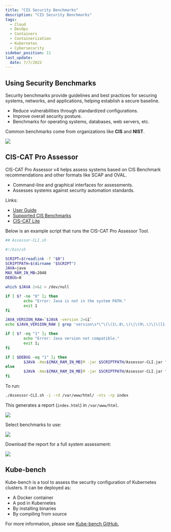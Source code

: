 ```yaml
---
title: "CIS Security Benchmarks"
description: "CIS Security Benchmarks"
tags: 
  - Cloud
  - DevOps
  - Containers
  - Containerization
  - Kubernetes
  - Cybersecurity
sidebar_position: 11
last_update:
  date: 7/7/2022
---
```



## Using Security Benchmarks 

Security benchmarks provide guidelines and best practices for securing systems, networks, and applications, helping establish a secure baseline.

- Reduce vulnerabilities through standardized configurations.
- Improve overall security posture.
- Benchmarks for operating systems, databases, web servers, etc.

Common benchmarks come from organizations like **CIS** and **NIST**.

<div class='img-center'>

![](/img/docs/cis-cat-cis-benchmarks.png)

</div>



## CIS-CAT Pro Assessor

CIS-CAT Pro Assessor v4 helps assess systems based on CIS Benchmark recommendations and other formats like SCAP and OVAL.

- Command-line and graphical interfaces for assessments.
- Assesses systems against security automation standards.

Links:

- [User Guide](https://github.com/CISecurity/CCPA-Docs/blob/master/docs/User%20Guide%20-%20Assessor.md)
- [Supported CIS Benchmarks](https://www.cisecurity.org/cybersecurity-tools/cis-cat-pro/cis-benchmarks-supported-by-cis-cat-pro/)
- [CIS-CAT Lite](https://learn.cisecurity.org/cis-cat-lite)

Below is an example script that runs the CIS-CAT Pro Assessor Tool.

```bash
## Assessor-CLI.sh 

#!/bin/sh

SCRIPT=$(readlink -f "$0")
SCRIPTPATH=$(dirname "$SCRIPT")
JAVA=java
MAX_RAM_IN_MB=2048
DEBUG=0

which $JAVA 2>&1 > /dev/null

if [ $? -ne "0" ]; then
        echo "Error: Java is not in the system PATH."
        exit 1
fi

JAVA_VERSION_RAW=`$JAVA -version 2>&1`
echo $JAVA_VERSION_RAW | grep 'version\s*\"\(\(1\.8\.\)\|\(9\.\)\|\([1-9][0-9]\.\)\)' 2>&1 > /dev/null

if [ $? -eq "1" ]; then
        echo "Error: Java version not compatible."
        exit 1;
fi

if [ $DEBUG -eq "1" ]; then
        $JAVA -Xmx${MAX_RAM_IN_MB}M -jar $SCRIPTPATH/Assessor-CLI.jar "$@" --verbose
else
        $JAVA -Xmx${MAX_RAM_IN_MB}M -jar $SCRIPTPATH/Assessor-CLI.jar "$@"
fi
```

To run:

```bash
./Assessor-CLI.sh -i -rd /var/www/html/ -nts -rp index  
```

This generates a report (`index.html`) in `/var/www/html`.

<div class='img-center'>

![](/img/docs/cis-cat-assessor.png)

</div>



Select benchmarks to use:


<div class='img-center'>

![](/img/docs/cis-cat-choose-benchmarks-profile.png)

</div>


Download the report for a full system assessment:

<div class='img-center'>

![](/img/docs/cis-cat-assessor-done-running.png)

</div>


## Kube-bench

Kube-bench is a tool to assess the security configuration of Kubernetes clusters. It can be deployed as:

- A Docker container
- A pod in Kubernetes
- By installing binaries
- By compiling from source

For more information, please see [Kube-bench GitHub.](https://github.com/aquasecurity/kube-bench)
